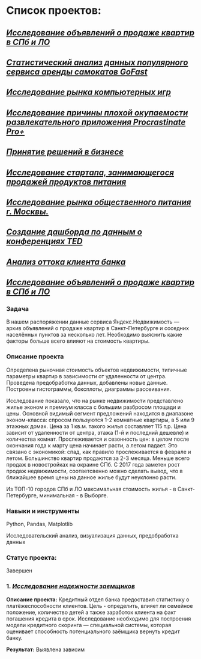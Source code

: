 # Список проектов:

## [*Исследование объявлений о продаже квартир в СПб и ЛО*](https://github.com/Maksim180382/Portfolio/tree/main/Исследовательский%20анализ%20объявлений%20о%20продаже%20квартир)

## [*Статистический анализ данных популярного сервиса аренды самокатов GoFast*](https://github.com/Maksim180382/Portfolio/tree/main/Статистический%20анализ%20сервиса%20аренды%20самокатов)

## [*Исследование рынка компьютерных игр*](https://github.com/Maksim180382/Portfolio/tree/main/Сборный%20проект%201.%20%20Анализ%20игровой%20индустрии)

## [*Исследование причины плохой окупаемости развлекательного приложения Procrastinate Pro+*](https://github.com/Maksim180382/Portfolio/tree/main/Маркетинговый%20анализ%20развлекательного%20приложения)

## [*Принятие решений в бизнесе*](https://github.com/Maksim180382/Portfolio/tree/main/Анализ%20результатов%20АВ-тестов%20в%20интернет%20магазине)

## [*Исследование стартапа, занимающегося продажей продуктов питания*](https://github.com/Maksim180382/Portfolio/tree/main/Сборный%20проект%202.%20%20Анализ%20поведения%20пользователей%20мобильного%20приложения)

## [*Исследование рынка общественного питания г. Москвы.*](https://github.com/Maksim180382/Portfolio/tree/main/Анализ%20рынка%20заведений%20общественного%20питания%20г.%20Москвы)

## [*Создание дашборда по данным о конференциях TED*](https://github.com/Maksim180382/Portfolio/tree/main/Построение%20дашбордов%20в%20Tableau)

## [*Анализ оттока клиента банка*](https://github.com/Maksim180382/Portfolio/tree/main/Выпускной%20проект.%20Анализ%20оттока%20клиентов%20банка)


## [*Исследование объявлений о продаже квартир в СПб и ЛО*](https://github.com/Maksim180382/Portfolio/tree/main/Исследовательский%20анализ%20объявлений%20о%20продаже%20квартир)






### Задача

В нашем распоряжении данные сервиса Яндекс.Недвижимость — архив объявлений о продаже квартир в Санкт-Петербурге и соседних населённых пунктов за несколько лет. Необходимо выяснить какие факторы больше всего влияют на стоимость квартиры.


### Описание проекта

Определена рыночная стоимость объектов недвижимости, типичные параметры квартир в зависимости от удаленности от центра. Проведена предобработка данных, добавлены новые данные. Построены гистограммы, боксплоты, диаграммы рассеивания.

Исследование показало, что на рынке недвижимости представлено жилье эконом и премиум класса с большим разбросом площади и цены. Основной видимый сегмент предложений находится в диапазоне эконом-класса: спросом пользуются 1-2 комнатные квартиры,  в 5 или 9 этажных домах. Цена за 1 кв.м. такого жилья составляет 115 т.р. Цена  зависит от удаленности от центра, этажа (1-й и последний дешевле) и количества комнат. Прослеживается и сезонность цен: в целом после окончания года к марту цена начинает расти, а летом падает. Это связано с экономикой: спад, как правило прослеживается в феврале и летом. Большинство квартир  продаются за 2-3 месяца.  Меньше всего продаж в новостройках на окраине СПб. С 2017 года заметен рост продаж недвижимости, соответсвенно можно сделать вывод, что в ближайшее время цены на данное жилье будут неуклонно расти.

Из ТОП-10 городов СПб и ЛО максимальная стоимость жилья - в Санкт-Петербурге, минимальная - в Выборге.

### Навыки и инструменты

Python, Pandas, Matplotlib

Исследовательский анализ, визуализация данных, предобработка данных

### Статус проекта: 
Завершен








### 1. [*Исследование надежности заемщиков*](https://github.com/avitaminoz11/yandex-praktikum-projects/tree/master/reliability-research)
**Описание проекта:**
Кредитный отдел банка предоставил статистику о платёжеспособности клиентов. Цель - определить, влияет ли семейное положение, количество детей а также заработок клиента на факт погашения кредита в срок. Исследование необходимо для построения модели кредитного скоринга — специальной системы, которая оценивает способность потенциального заёмщика вернуть кредит банку.

**Результат:**
Выявлена зависим





